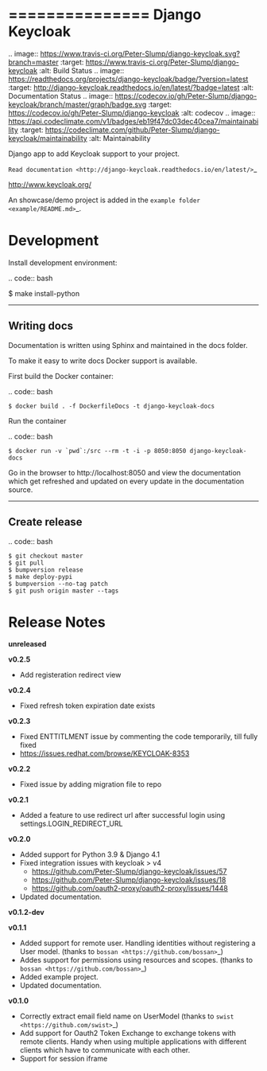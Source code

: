 ===============
Django Keycloak
===============

.. image:: https://www.travis-ci.org/Peter-Slump/django-keycloak.svg?branch=master
   :target: https://www.travis-ci.org/Peter-Slump/django-keycloak
   :alt: Build Status
.. image:: https://readthedocs.org/projects/django-keycloak/badge/?version=latest
   :target: http://django-keycloak.readthedocs.io/en/latest/?badge=latest
   :alt: Documentation Status
.. image:: https://codecov.io/gh/Peter-Slump/django-keycloak/branch/master/graph/badge.svg
   :target: https://codecov.io/gh/Peter-Slump/django-keycloak
   :alt: codecov
.. image:: https://api.codeclimate.com/v1/badges/eb19f47dc03dec40cea7/maintainability
   :target: https://codeclimate.com/github/Peter-Slump/django-keycloak/maintainability
   :alt: Maintainability

Django app to add Keycloak  support to your project.

`Read documentation <http://django-keycloak.readthedocs.io/en/latest/>`_

http://www.keycloak.org/

An showcase/demo project is added in the `example folder <example/README.md>`_.

Development
===========

Install development environment:

.. code:: bash

  $ make install-python

------------
Writing docs
------------

Documentation is written using Sphinx and maintained in the docs folder.

To make it easy to write docs Docker support is available.

First build the Docker container:

.. code:: bash

    $ docker build . -f DockerfileDocs -t django-keycloak-docs

Run the container

.. code:: bash

    $ docker run -v `pwd`:/src --rm -t -i -p 8050:8050 django-keycloak-docs

Go in the browser to http://localhost:8050 and view the documentation which get
refreshed and updated on every update in the documentation source.

--------------
Create release
--------------

.. code:: bash

    $ git checkout master
    $ git pull
    $ bumpversion release
    $ make deploy-pypi
    $ bumpversion --no-tag patch
    $ git push origin master --tags

Release Notes
=============

**unreleased**

**v0.2.5**

* Add registeration redirect view


**v0.2.4**

* Fixed refresh token expiration date exists


**v0.2.3**

* Fixed ENTTITLMENT issue by commenting the code temporarily, till fully fixed
* https://issues.redhat.com/browse/KEYCLOAK-8353

**v0.2.2**

* Fixed issue by adding migration file to repo

**v0.2.1**

* Added a feature to use redirect url after successful login using settings.LOGIN_REDIRECT_URL

**v0.2.0**

* Added support for Python 3.9 & Django 4.1
* Fixed integration issues with keycloak > v4
    * https://github.com/Peter-Slump/django-keycloak/issues/57
    * https://github.com/Peter-Slump/django-keycloak/issues/18
    * https://github.com/oauth2-proxy/oauth2-proxy/issues/1448
* Updated documentation.

**v0.1.2-dev**

**v0.1.1**

* Added support for remote user. Handling identities without registering a User
  model. (thanks to `bossan <https://github.com/bossan>`_)
* Addes support for permissions using resources and scopes.
  (thanks to `bossan <https://github.com/bossan>`_)
* Added example project.
* Updated documentation.

**v0.1.0**

* Correctly extract email field name on UserModel (thanks to `swist <https://github.com/swist>`_)
* Add support for Oauth2 Token Exchange to exchange tokens with remote clients.
  Handy when using multiple applications with different clients which have to
  communicate with each other.
* Support for session iframe
